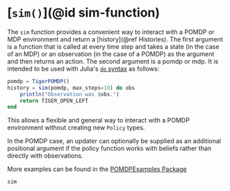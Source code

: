 # [`sim()`](@id sim-function)

The `sim` function provides a convenient way to interact with a POMDP or MDP environment and return a [history](@ref Histories). The first argument is a function that is called at every time step and takes a state (in the case of an MDP) or an observation (in the case of a POMDP) as the argument and then returns an action. The second argument is a pomdp or mdp. It is intended to be used with Julia's [`do` syntax](https://docs.julialang.org/en/v1/manual/functions/#Do-Block-Syntax-for-Function-Arguments-1) as follows:

```julia
pomdp = TigerPOMDP()
history = sim(pomdp, max_steps=10) do obs
    println("Observation was $obs.")
    return TIGER_OPEN_LEFT
end
```
This allows a flexible and general way to interact with a POMDP environment without creating new `Policy` types.

In the POMDP case, an updater can optionally be supplied as an additional positional argument if the policy function works with beliefs rather than directly with observations.

More examples can be found in the [POMDPExamples Package](https://github.com/JuliaPOMDP/POMDPExamples.jl/blob/master/notebooks/Running-Simulations.ipynb)

```@docs
sim
```
